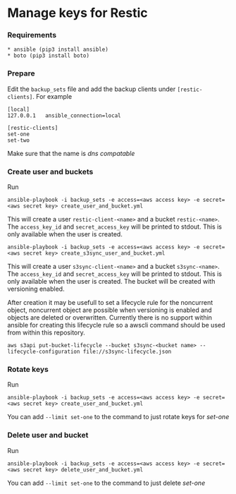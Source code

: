 # Manage keys for Restic

### Requirements
```
* ansible (pip3 install ansible)
* boto (pip3 install boto)
```

### Prepare
Edit the `backup_sets` file and add the backup clients under `[restic-clients]`. For example
```
[local]
127.0.0.1   ansible_connection=local

[restic-clients]
set-one
set-two
```
Make sure that the name is *dns compatable*

### Create user and buckets

Run
```
ansible-playbook -i backup_sets -e access=<aws access key> -e secret=<aws secret key> create_user_and_bucket.yml
```
This will create a user `restic-client-<name>` and a bucket `restic-<name>`. The `access_key_id` 
and `secret_access_key` will be printed to stdout. This is only available when the user is created. 

```
ansible-playbook -i backup_sets -e access=<aws access key> -e secret=<aws secret key> create_s3sync_user_and_bucket.yml
```
This will create a user `s3sync-client-<name>` and a bucket `s3sync-<name>`. The `access_key_id` 
and `secret_access_key` will be printed to stdout. This is only available when the user is created. The bucket will be created with versioning enabled.

After creation it may be usefull to set a lifecycle rule for the noncurrent object, noncurrent object are possible when versioning is enabled and objects are deleted or overwritten. Currently there is no support within ansible for creating this lifecycle rule so a awscli command should be used from within this repository.
```
aws s3api put-bucket-lifecycle --bucket s3sync-<bucket name> --lifecycle-configuration file://s3sync-lifecycle.json
```


### Rotate keys

Run
```
ansible-playbook -i backup_sets -e access=<aws access key> -e secret=<aws secret key> create_user_and_bucket.yml
```
You can add `--limit set-one` to the command to just rotate keys for *set-one*


### Delete user and bucket

Run
```
ansible-playbook -i backup_sets -e access=<aws access key> -e secret=<aws secret key> delete_user_and_bucket.yml
```
You can add `--limit set-one` to the command to just delete  *set-one*




